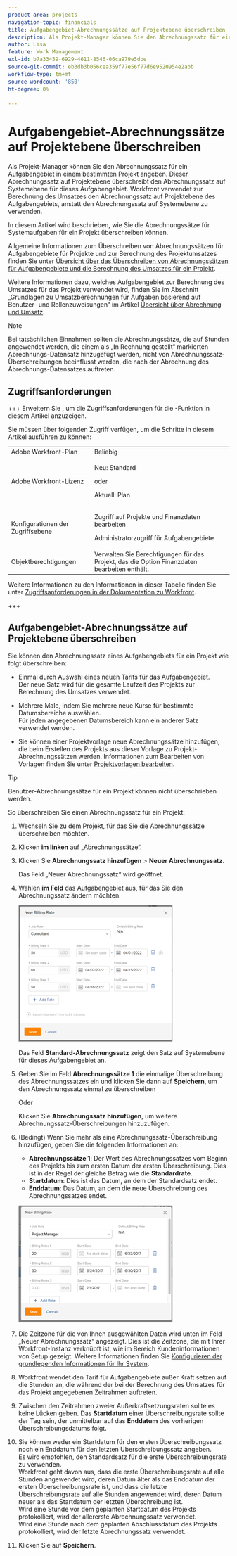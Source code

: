 ```yaml
---
product-area: projects
navigation-topic: financials
title: Aufgabengebiet-Abrechnungssätze auf Projektebene überschreiben
description: Als Projekt-Manager können Sie den Abrechnungssatz für ein Aufgabengebiet in einem bestimmten Projekt angeben. Dieser Abrechnungssatz auf Projektebene überschreibt den Abrechnungssatz auf Systemebene für dieses Aufgabengebiet. Workfront verwendet zur Berechnung des Umsatzes den Abrechnungssatz auf Projektebene des Aufgabengebiets, anstatt den Abrechnungssatz auf Systemebene zu verwenden.
author: Lisa
feature: Work Management
exl-id: b7a33459-6929-4611-8546-06ca979e5dbe
source-git-commit: eb3db3b056cea359f77e56f77d6e9520954e2abb
workflow-type: tm+mt
source-wordcount: '850'
ht-degree: 0%

---
```


# Aufgabengebiet-Abrechnungssätze auf Projektebene überschreiben

Als Projekt-Manager können Sie den Abrechnungssatz für ein Aufgabengebiet in einem bestimmten Projekt angeben. Dieser Abrechnungssatz auf Projektebene überschreibt den Abrechnungssatz auf Systemebene für dieses Aufgabengebiet. Workfront verwendet zur Berechnung des Umsatzes den Abrechnungssatz auf Projektebene des Aufgabengebiets, anstatt den Abrechnungssatz auf Systemebene zu verwenden.

In diesem Artikel wird beschrieben, wie Sie die Abrechnungssätze für Systemaufgaben für ein Projekt überschreiben können.

Allgemeine Informationen zum Überschreiben von Abrechnungssätzen für Aufgabengebiete für Projekte und zur Berechnung des Projektumsatzes finden Sie unter [Übersicht über das Überschreiben von Abrechnungssätzen für Aufgabengebiete und die Berechnung des Umsatzes für ein Projekt](../../../manage-work/projects/project-finances/override-role-billing-rates-and-calculate-project-revenue.md).

Weitere Informationen dazu, welches Aufgabengebiet zur Berechnung des Umsatzes für das Projekt verwendet wird, finden Sie im Abschnitt „Grundlagen zu Umsatzberechnungen für Aufgaben basierend auf Benutzer- und Rollenzuweisungen“ im Artikel [Übersicht über Abrechnung und Umsatz](../../../manage-work/projects/project-finances/billing-and-revenue-overview.md).

>[!NOTE]
>
>Bei tatsächlichen Einnahmen sollten die Abrechnungssätze, die auf Stunden angewendet werden, die einem als „In Rechnung gestellt“ markierten Abrechnungs-Datensatz hinzugefügt werden, nicht von Abrechnungssatz-Überschreibungen beeinflusst werden, die nach der Abrechnung des Abrechnungs-Datensatzes auftreten.

## Zugriffsanforderungen

+++ Erweitern Sie , um die Zugriffsanforderungen für die -Funktion in diesem Artikel anzuzeigen.

Sie müssen über folgenden Zugriff verfügen, um die Schritte in diesem Artikel ausführen zu können:

<table style="table-layout:auto"> 
 <col> 
 <col> 
 <tbody> 
  <tr> 
   <td role="rowheader">Adobe Workfront-Plan</td> 
   <td>Beliebig</td> 
  </tr> 
  <tr> 
   <td role="rowheader">Adobe Workfront-Lizenz</td> 
   <td>
   <p>Neu: Standard</p>
   <p>oder</p>
   <p>Aktuell: Plan</p></td> 
  </tr> 
  <tr> 
   <td role="rowheader">Konfigurationen der Zugriffsebene</td> 
   <td> <p>Zugriff auf Projekte und Finanzdaten bearbeiten</p> <p>Administratorzugriff für Aufgabengebiete</p></td> 
  </tr> 
  <tr> 
   <td role="rowheader">Objektberechtigungen</td> 
   <td>Verwalten Sie Berechtigungen für das Projekt, das die Option Finanzdaten bearbeiten enthält. </td> 
  </tr> 
 </tbody> 
</table>

Weitere Informationen zu den Informationen in dieser Tabelle finden Sie unter [Zugriffsanforderungen in der Dokumentation zu Workfront](/help/quicksilver/administration-and-setup/add-users/access-levels-and-object-permissions/access-level-requirements-in-documentation.md).

+++

## Aufgabengebiet-Abrechnungssätze auf Projektebene überschreiben

Sie können den Abrechnungssatz eines Aufgabengebiets für ein Projekt wie folgt überschreiben:

* Einmal durch Auswahl eines neuen Tarifs für das Aufgabengebiet.\
  Der neue Satz wird für die gesamte Laufzeit des Projekts zur Berechnung des Umsatzes verwendet.

* Mehrere Male, indem Sie mehrere neue Kurse für bestimmte Datumsbereiche auswählen.\
  Für jeden angegebenen Datumsbereich kann ein anderer Satz verwendet werden.

* Sie können einer Projektvorlage neue Abrechnungssätze hinzufügen, die beim Erstellen des Projekts aus dieser Vorlage zu Projekt-Abrechnungssätzen werden. Informationen zum Bearbeiten von Vorlagen finden Sie unter [Projektvorlagen bearbeiten](/help/quicksilver/manage-work/projects/create-and-manage-templates/edit-templates.md).

>[!TIP]
>
>Benutzer-Abrechnungssätze für ein Projekt können nicht überschrieben werden.

So überschreiben Sie einen Abrechnungssatz für ein Projekt:

1. Wechseln Sie zu dem Projekt, für das Sie die Abrechnungssätze überschreiben möchten.
1. Klicken **im linken** auf „Abrechnungssätze“.
1. Klicken Sie **Abrechnungssatz hinzufügen** > **Neuer Abrechnungssatz**.

   Das Feld „Neuer Abrechnungssatz“ wird geöffnet.

1. Wählen **im Feld** das Aufgabengebiet aus, für das Sie den Abrechnungssatz ändern möchten.

   ![Abrechnungssatz für Projekt überschreiben](assets/override-billing-rate-on-project-nwe-350x310.png)

   Das Feld **Standard-Abrechnungssatz** zeigt den Satz auf Systemebene für dieses Aufgabengebiet an.

1. Geben Sie im Feld **Abrechnungssätze 1** die einmalige Überschreibung des Abrechnungssatzes ein und klicken Sie dann auf **Speichern**, um den Abrechnungssatz einmal zu überschreiben

   Oder

   Klicken Sie **Abrechnungssatz hinzufügen**, um weitere Abrechnungssatz-Überschreibungen hinzuzufügen.

1. (Bedingt) Wenn Sie mehr als eine Abrechnungssatz-Überschreibung hinzufügen, geben Sie die folgenden Informationen an:

   * **Abrechnungssätze 1**: Der Wert des Abrechnungssatzes vom Beginn des Projekts bis zum ersten Datum der ersten Überschreibung. Dies ist in der Regel der gleiche Betrag wie die **Standardrate**.
   * **Startdatum**: Dies ist das Datum, an dem der Standardsatz endet.
   * **Enddatum**: Das Datum, an dem die neue Überschreibung des Abrechnungssatzes endet.

   ![new_billing_rate_with_adjust_dates.png](assets/new-billing-rate-with-adjustment-dates-350x266.png)

1. Die Zeitzone für die von Ihnen ausgewählten Daten wird unten im Feld „Neuer Abrechnungssatz“ angezeigt. Dies ist die Zeitzone, die mit Ihrer Workfront-Instanz verknüpft ist, wie im Bereich Kundeninformationen von Setup gezeigt. Weitere Informationen finden Sie [Konfigurieren der grundlegenden Informationen für Ihr System](../../../administration-and-setup/get-started-wf-administration/configure-basic-info.md).
1. Workfront wendet den Tarif für Aufgabengebiete außer Kraft setzen auf die Stunden an, die während der bei der Berechnung des Umsatzes für das Projekt angegebenen Zeitrahmen auftreten.
1. Zwischen den Zeitrahmen zweier Außerkraftsetzungsraten sollte es keine Lücken geben. Das **Startdatum** einer Überschreibungsrate sollte der Tag sein, der unmittelbar auf das **Enddatum** des vorherigen Überschreibungsdatums folgt.

1. Sie können weder ein Startdatum für den ersten Überschreibungssatz noch ein Enddatum für den letzten Überschreibungssatz angeben.\
   Es wird empfohlen, den Standardsatz für die erste Überschreibungsrate zu verwenden.\
   Workfront geht davon aus, dass die erste Überschreibungsrate auf alle Stunden angewendet wird, deren Datum älter als das Enddatum der ersten Überschreibungsrate ist, und dass die letzte Überschreibungsrate auf alle Stunden angewendet wird, deren Datum neuer als das Startdatum der letzten Überschreibung ist.\
   Wird eine Stunde vor dem geplanten Startdatum des Projekts protokolliert, wird der allererste Abrechnungssatz verwendet.\
   Wird eine Stunde nach dem geplanten Abschlussdatum des Projekts protokolliert, wird der letzte Abrechnungssatz verwendet.

1. Klicken Sie auf **Speichern**.

